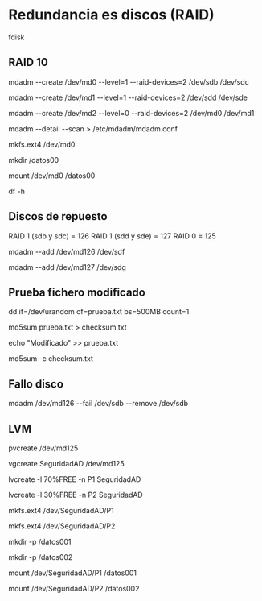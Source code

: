 # Redundancia es discos (RAID)

fdisk

## RAID 10

mdadm --create /dev/md0 --level=1 --raid-devices=2 /dev/sdb /dev/sdc

mdadm --create /dev/md1 --level=1 --raid-devices=2 /dev/sdd /dev/sde

mdadm --create /dev/md2 --level=0 --raid-devices=2 /dev/md0 /dev/md1

mdadm --detail --scan > /etc/mdadm/mdadm.conf

mkfs.ext4 /dev/md0

mkdir /datos00

mount /dev/md0 /datos00

df -h

## Discos de repuesto

RAID 1 (sdb y sdc) = 126
RAID 1 (sdd y sde) = 127
RAID 0 = 125

mdadm --add /dev/md126 /dev/sdf

mdadm --add /dev/md127 /dev/sdg

## Prueba fichero modificado

dd if=/dev/urandom of=prueba.txt bs=500MB count=1

md5sum prueba.txt > checksum.txt

echo "Modificado" >> prueba.txt

md5sum -c checksum.txt

## Fallo disco

mdadm /dev/md126 --fail /dev/sdb --remove /dev/sdb

## LVM

pvcreate /dev/md125

vgcreate SeguridadAD /dev/md125

lvcreate -l 70%FREE -n P1 SeguridadAD

lvcreate -l 30%FREE -n P2 SeguridadAD

mkfs.ext4 /dev/SeguridadAD/P1

mkfs.ext4 /dev/SeguridadAD/P2

mkdir -p /datos001

mkdir -p /datos002

mount /dev/SeguridadAD/P1 /datos001

mount /dev/SeguridadAD/P2 /datos002


